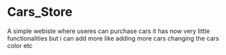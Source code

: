 # Cars_Store
A simple webiste where useres can purchase cars it has now very little functionalities but i can add more like adding more cars changing the cars color etc 
